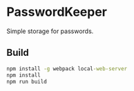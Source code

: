 # PasswordKeeper

Simple storage for passwords.

## Build

```bat
npm install -g webpack local-web-server
npm install
npm run build
```
